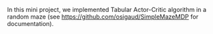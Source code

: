 In this mini project, we implemented Tabular Actor-Critic algorithm in a random maze (see https://github.com/osigaud/SimpleMazeMDP for documentation).

